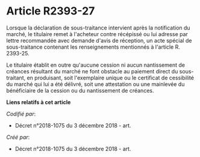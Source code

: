 # Article R2393-27

Lorsque la déclaration de sous-traitance intervient après la notification du marché, le titulaire remet à l'acheteur contre
récépissé ou lui adresse par lettre recommandée avec demande d'avis de réception, un acte spécial de sous-traitance contenant
les renseignements mentionnés à l'article R. 2393-25.

Le titulaire établit en outre qu'aucune cession ni aucun nantissement de créances résultant du marché ne font obstacle au
paiement direct du sous-traitant, en produisant, soit l'exemplaire unique ou le certificat de cessibilité du marché qui lui a
été délivré, soit une attestation ou une mainlevée du bénéficiaire de la cession ou du nantissement de créances.

**Liens relatifs à cet article**

_Codifié par_:

  - Décret n°2018-1075 du 3 décembre 2018 - art.

_Créé par_:

  - Décret n°2018-1075 du 3 décembre 2018 - art.
